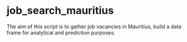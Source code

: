 # job_search_mauritius
The aim of this script is to gather job vacancies in Mauritius, build a data frame for analytical and prediction purposes.
